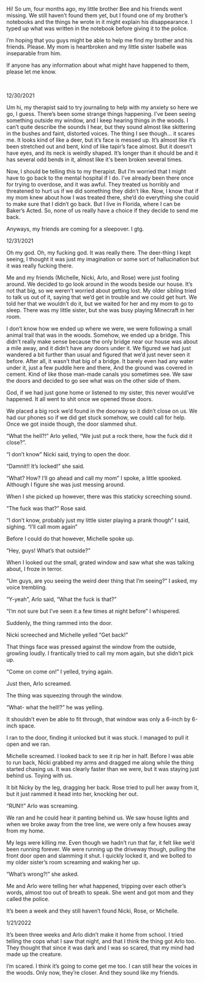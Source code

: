 Hi! So um, four months ago, my little brother Bee and his friends went missing. We still haven’t found them yet, but I found one of my brother’s notebooks and the things he wrote in it might explain his disappearance. I typed up what was written in the notebook before giving it to the police.

I’m hoping that you guys might be able to help me find my brother and his friends. Please. My mom is heartbroken and my little sister Isabelle was inseparable from him.

If anyone has any information about what might have happened to them, please let me know.

&#x200B;

12/30/2021

Um hi, my therapist said to try journaling to help with my anxiety so here we go, I guess. There’s been some strange things happening. I’ve been seeing something outside my window, and I keep hearing things in the woods. I can’t quite describe the sounds I hear, but they sound almost like skittering in the bushes and faint, distorted voices. The thing I see though… it scares me. It looks kind of like a deer, but it’s face is messed up. It’s almost like it’s been stretched out and bent, kind of like tapir’s face almost. But it doesn’t have eyes, and its neck is weirdly shaped. It’s longer than it should be and it has several odd bends in it, almost like it's been broken several times.

Now, I should be telling this to my therapist. But I’m worried that I might have to go back to the mental hospital if I do. I’ve already been there once for trying to overdose, and it was awful. They treated us horribly and threatened to hurt us if we did something they didn’t like. Now, I know that if my mom knew about how I was treated there, she’d do everything she could to make sure that I didn’t go back. But I live in Florida, where I can be Baker’s Acted. So, none of us really have a choice if they decide to send me back.

Anyways, my friends are coming for a sleepover. I gtg.

12/31/2021

Oh my god. Oh, my fucking god. It was really there. The deer-thing I kept seeing, I thought it was just my imagination or some sort of hallucination but it was really fucking there.

Me and my friends (Michelle, Nicki, Arlo, and Rose) were just fooling around. We decided to go look around in the woods beside our house. It’s not that big, so we weren’t worried about getting lost. My older sibling tried to talk us out of it, saying that we’d get in trouble and we could get hurt. We told her that we wouldn’t do it, but we waited for her and my mom to go to sleep. There was my little sister, but she was busy playing Minecraft in her room.

I don’t know how we ended up where we were, we were following a small animal trail that was in the woods. Somehow, we ended up a bridge. This didn’t really make sense because the only bridge near our house was about a mile away, and it didn’t have any doors under it.  We figured we had just wandered a bit further than usual and figured that we’d just never seen it before. After all, it wasn’t that big of a bridge. It barely even had any water under it, just a few puddle here and there, And the ground was covered in cement. Kind of like those man-made canals you sometimes see. We saw the doors and decided to go see what was on the other side of them.

God, if we had just gone home or listened to my sister, this never would’ve happened. It all went to shit once we opened those doors.

We placed a big rock we’d found in the doorway so it didn’t close on us. We had our phones so if we did get stuck somehow, we could call for help. Once we got inside though, the door slammed shut.

“What the hell?!” Arlo yelled, “We just put a rock there, how the fuck did it close?”.

“I don’t know” Nicki said, trying to open the door.

“Damnit!! It’s locked!” she said.

“What? How? I’ll go ahead and call my mom” I spoke, a little spooked. Although I figure she was just messing around.

When I she picked up however, there was this staticky screeching sound.

“The fuck was that?” Rose said.

“I don’t know, probably just my little sister playing a prank though” I said, sighing. “I’ll call mom again”

Before I could do that however, Michelle spoke up.

“Hey, guys! What’s that outside?”

When I looked out the small, grated window and saw what she was talking about, I froze in terror.

“Um guys, are you seeing the weird deer thing that I’m seeing?” I asked, my voice trembling.

“Y-yeah”, Arlo said, “What the fuck is that?”

“I’m not sure but I’ve seen it a few times at night before” I whispered.

Suddenly, the thing rammed into the door.

Nicki screeched and Michelle yelled “Get back!”

That things face was pressed against the window from the outside, growling loudly. I frantically tried to call my mom again, but she didn’t pick up.

“Come on come on!” I yelled, trying again.

Just then, Arlo screamed.

The thing was squeezing through the window.

“What- what the hell!?” he was yelling.

It shouldn’t even be able to fit through, that window was only a 6-inch by 6-inch space.

I ran to the door, finding it unlocked but it was stuck. I managed to pull it open and we ran. 

Michelle screamed. I looked back to see it rip her in half. Before I was able to run back, Nicki grabbed my arms and dragged me along while the thing started chasing us. It was clearly faster than we were, but it was staying just behind us. Toying with us.

It bit Nicky by the leg, dragging her back. Rose tried to pull her away from it, but it just rammed it head into her, knocking her out.

“RUN!!” Arlo was screaming.

We ran and he could hear it panting behind us. We saw house lights and when we broke away from the tree line, we were only a few houses away from my home.

My legs were killing me. Even though we hadn’t run that far, it felt like we’d been running forever. We were running up the driveway though, pulling the front door open and slamming it shut. I quickly locked it, and we bolted to my older sister’s room screaming and waking her up.

“What’s wrong?!” she asked.

Me and Arlo were telling her what happened, tripping over each other’s words, almost too out of breath to speak. She went and got mom and they called the police.

It’s been a week and they still haven’t found Nicki, Rose, or Michelle.

1/21/2022

It’s been three weeks and Arlo didn’t make it home from school. I tried telling the cops what I saw that night, and that I think the thing got Arlo too. They thought that since it was dark and I was so scared, that my mind had made up the creature.

I’m scared. I think it’s going to come get me too. I can still hear the voices in the woods. Only now, they’re closer. And they sound like my friends.